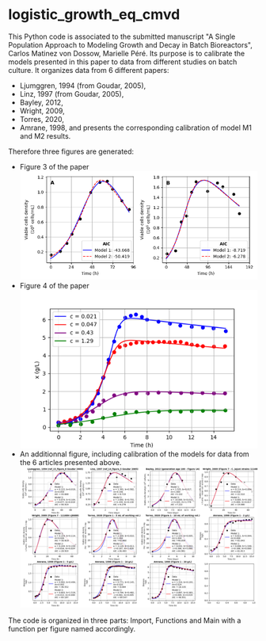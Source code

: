 # logistic_growth_eq_cmvd
This Python code is associated to the submitted manuscript "A Single Population Approach to Modeling Growth and Decay in Batch Bioreactors", Carlos Matinez von Dossow, Marielle Péré.
Its purpose is to calibrate the models presented in this paper to data from different studies on batch culture.
It organizes data from 6 different papers:
 * Ljumggren, 1994 (from Goudar, 2005),
 * Linz, 1997 (from Goudar, 2005),
 * Bayley, 2012,
 * Wright, 2009,
 * Torres, 2020,
 * Amrane, 1998,
and presents the corresponding calibration of model M1 and M2 results.

Therefore three figures are generated:
 * Figure 3 of the paper 
 ![Figure3](images/Figure_3.png)
 * Figure 4 of the paper
 ![Figure4](images/Figure_4.png)
 * An additionnal figure, including calibration of the models for data from the 6 articles presented above.
  ![additionnal_figure](images/Additionnal_figure.png)
 
 
The code is organized in three parts: Import, Functions and Main with a function per figure named accordingly. 
